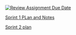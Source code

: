 [![Review Assignment Due Date](https://classroom.github.com/assets/deadline-readme-button-24ddc0f5d75046c5622901739e7c5dd533143b0c8e959d652212380cedb1ea36.svg)](https://classroom.github.com/a/ttC5_kKh)


[Sprint 1 PLan and Notes](/Sprint-1-Plan-and-Notes.md)

[Sprint 2 plan](project-3-full-stack-agile-web-project-3-900-01/Sprint-2-Plan-and-Notes.md)